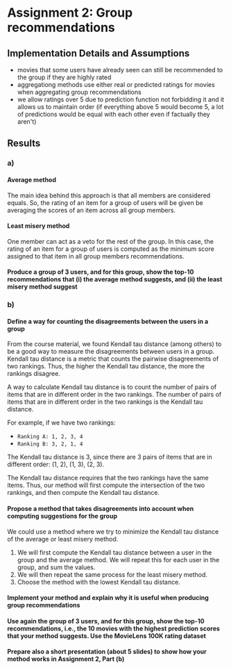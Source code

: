 # Assignment 2: Group recommendations

## Implementation Details and Assumptions

- movies that some users have already seen can still be recommended to the group if they are highly rated
- aggregationg methods use either real or predicted ratings for movies when aggregating group recommendations
- we allow ratings over 5 due to prediction function not forbidding it and it allows us to maintain order (if everything above 5 would become 5, a lot of predictions would be equal with each other even if factually they aren't)
## Results

### a)

#### Average method

The main idea behind this approach is that all members are considered equals. So, the rating of an item for a group of users will be given be averaging the scores of an item across all group members.

#### Least misery method

One member can act as a veto for the rest of the group. In this case, the rating of an item for a group of users is computed as the minimum score assigned to that item in all group members recommendations.

#### Produce a group of 3 users, and for this group, show the top-10 recommendations that (i) the average method suggests, and (ii) the least misery method suggest

### b)

#### Define a way for counting the disagreements between the users in a group

From the course material, we found Kendall tau distance (among others) to be a good way to measure the disagreements between users in a group. Kendall tau distance is a metric that counts the pairwise disagreements of two rankings. Thus, the higher the Kendall tau distance, the more the rankings disagree.

A way to calculate Kendall tau distance is to count the number of pairs of items that are in different order in the two rankings. The number of pairs of items that are in different order in the two rankings is the Kendall tau distance.

For example, if we have two rankings:

- `Ranking A: 1, 2, 3, 4`
- `Ranking B: 3, 2, 1, 4`

The Kendall tau distance is 3, since there are 3 pairs of items that are in different order: (1, 2), (1, 3), (2, 3).

The Kendall tau distance requires that the two rankings have the same items. Thus, our method will first compute the intersection of the two rankings, and then compute the Kendall tau distance.

#### Propose a method that takes disagreements into account when computing suggestions for the group

We could use a method where we try to minimize the Kendall tau distance of the average or least misery method.

1. We will first compute the Kendall tau distance between a user in the group and the average method. We will repeat this for each user in the group, and sum the values.
2. We will then repeat the same process for the least misery method.
3. Choose the method with the lowest Kendall tau distance.

#### Implement your method and explain why it is useful when producing group recommendations

#### Use again the group of 3 users, and for this group, show the top-10 recommendations, i.e., the 10 movies with the highest prediction scores that your method suggests. Use the MovieLens 100K rating dataset

#### Prepare also a short presentation (about 5 slides) to show how your method works in Assignment 2, Part (b)
